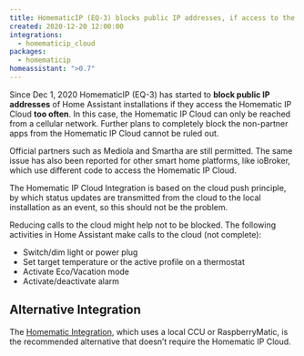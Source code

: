```yaml
---
title: HomematicIP (EQ-3) blocks public IP addresses, if access to the Cloud is too frequent.
created: 2020-12-20 12:00:00
integrations:
  - homematicip_cloud
packages:
  - homematicip
homeassistant: ">0.7"
---
```


Since Dec 1, 2020 HomematicIP (EQ-3) has started to **block public IP addresses** of Home Assistant installations if they access the Homematic IP Cloud **too often**. In this case, the Homematic IP Cloud can only be reached from a cellular network. 
Further plans to completely block the non-partner apps from the Homematic IP Cloud cannot be ruled out.

Official partners such as Mediola and Smartha are still permitted.
The same issue has also been reported for other smart home platforms, like ioBroker, which use different code to access the Homematic IP Cloud.

The Homematic IP Cloud Integration is based on the cloud push principle, by which status updates are transmitted from the cloud to the local installation as an event, so this should not be the problem.

Reducing calls to the cloud might help not to be blocked. The following activities in Home Assistant make calls to the cloud (not complete):

- Switch/dim light or power plug
- Set target temperature or the active profile on a thermostat
- Activate Eco/Vacation mode
- Activate/deactivate alarm

## Alternative Integration

The [Homematic Integration](https://www.home-assistant.io/integrations/homematic/), which uses a local CCU or RaspberryMatic, is the recommended alternative that doesn’t require the Homematic IP Cloud.
